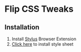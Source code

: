 # Flip CSS Tweaks

## Installation

1. Install [Stylus](https://github.com/openstyles/stylus) Browser Extension
2. [Click here](https://cuddlecake.github.io/flip-css-tweaks/main.css) to install style sheet

